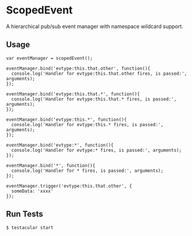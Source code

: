 # ScopedEvent

A hierarchical pub/sub event manager with namespace wildcard support.

## Usage

    var eventManager = scopedEvent();

    eventManager.bind('evtype:this.that.other', function(){
      console.log('Handler for evtype:this.that.other fires, is passed:', arguments);
    });

    eventManager.bind('evtype:this.that.*', function(){
      console.log('Handler for evtype:this.that.* fires, is passed:', arguments);
    });

    eventManager.bind('evtype:this.*', function(){
      console.log('Handler for evtype:this.* fires, is passed:', arguments);
    });

    eventManager.bind('evtype:*', function(){
      console.log('Handler for evtype:* fires, is passed:', arguments);
    });

    eventManager.bind('*', function(){
      console.log('Handler for * fires, is passed:', arguments);
    });

    eventManager.trigger('evtype:this.that.other', {
      someData: 'xxxx'
    });

## Run Tests

    $ testacular start
